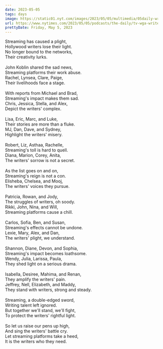 ```yaml
---
date: 2023-05-05
tags: days
image: https://static01.nyt.com/images/2023/05/05/multimedia/05daily-writers-strike-image/05DAILY-strike-audio-app-qwmc-facebookJumbo.jpg
url: https://www.nytimes.com/2023/05/05/podcasts/the-daily/tv-wga-writers-strike.html
prettyDate: Friday, May 5, 2023
---
```

Streaming has caused a plight,<br>Hollywood writers lose their light.<br>No longer bound to the networks,<br>Their creativity lurks.<br><br>John Koblin shared the sad news,<br>Streaming platforms their work abuse.<br>Rachel, Lynsea, Clare, Paige,<br>Their livelihoods face a stage.<br><br>With reports from Michael and Brad,<br>Streaming's impact makes them sad.<br>Chris, Jessica, Stella, and Alex,<br>Depict the writers' complex.<br><br>Lisa, Eric, Marc, and Luke,<br>Their stories are more than a fluke.<br>MJ, Dan, Dave, and Sydney,<br>Highlight the writers' misery.<br><br>Robert, Liz, Asthaa, Rachelle,<br>Streaming's toll is hard to quell.<br>Diana, Marion, Corey, Anita,<br>The writers' sorrow is not a secret.<br><br>As the list goes on and on,<br>Streaming's reign is not a con.<br>Elisheba, Chelsea, and Mooj,<br>The writers' voices they pursue.<br><br>Patricia, Rowan, and Jody,<br>The struggles of writers, oh soody.<br>Rikki, John, Nina, and Will,<br>Streaming platforms cause a chill.<br><br>Carlos, Sofia, Ben, and Susan,<br>Streaming's effects cannot be undone.<br>Lexie, Mary, Alex, and Dan,<br>The writers' plight, we understand.<br><br>Shannon, Diane, Devon, and Sophia,<br>Streaming's impact becomes loathsome.<br>Wendy, Julia, Larissa, Paula,<br>They shed light on a serious drama.<br><br>Isabella, Desiree, Mahima, and Renan,<br>They amplify the writers' pain.<br>Jeffrey, Nell, Elizabeth, and Maddy,<br>They stand with writers, strong and steady.<br><br>Streaming, a double-edged sword,<br>Writing talent left ignored.<br>But together we'll stand, we'll fight,<br>To protect the writers' rightful light.<br><br>So let us raise our pens up high,<br>And sing the writers' battle cry.<br>Let streaming platforms take a heed,<br>It is the writers who they need.